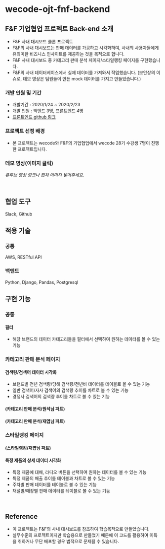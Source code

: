 # wecode-ojt-fnf-backend

## F&F 기업협업 프로젝트 Back-end 소개

- F&F 사내 대시보드 클론 프로젝트
- F&F의 사내 대시보드는 판매 데이터를 가공하고 시각화하여, 사내의 사용자들에게 유의미한 비즈니스 인사이트를 제공하는 것을 목적으로 합니다.
- F&F 사내 대시보드 중 카테고리 판매 분석 페이지/스타일랭킹 페이지를 구현했습니다.
- F&F의 사내 데이터베이스에서 실제 데이터를 가져와서 작업했습니다. (보안상의 이슈로, 데모 영상은 팀원들이 만든 mock 데이터를 가지고 만들었습니다.)

### 개발 인원 및 기간

- 개발기간 : 2020/1/24 ~ 2020/2/23
- 개발 인원 : 백엔드 3명, 프론트엔드 4명
- [프론트엔드 github 링크](https://github.com/KimJeongHyun/wecode-ojt-fnf-frontend)

### 프로젝트 선정 배경

- 본 프로젝트는 wecode와 F&F의 기업협업에서 wecode 28기 수강생 7명이 진행한 프로젝트입니다.

### 데모 영상(이미지 클릭)

*유투브 영상 링크나 캡쳐 이미지 넣어주세요.*

<br>

## 협업 도구
Slack, Github

## 적용 기술

### 공통
AWS, RESTful API

### 백엔드
Python, Django, Pandas, Postgresql


## 구현 기능

### 공통

#### 필터
- 해당 브랜드의 데이터 카테고리들을 필터에서 선택하여 원하는 데이터를 볼 수 있는 기능

### 카테고리 판매 분석 페이지

#### 검색량/검색어 데이터 시각화
- 브랜드별 전년 검색량/당해 검색량/전년비 데이터를 테이블로 볼 수 있는 기능
- 일반 검색어/자사 검색어의 검색량 추이를 차트로 볼 수 있는 기능
- 경쟁사 검색어의 검색량 추이를 차트로 볼 수 있는 기능

#### (카테고리 판매 분석/원석님 파트)

#### (카테고리 판매 분석/재엽님 파트)

### 스타일랭킹 페이지

#### (스타일랭킹/재엽님 파트)

#### 특정 제품의 상세 데이터 시각화
- 특정 제품에 대해, 라디오 버튼을 선택하여 원하는 데이터를 볼 수 있는 기능
- 특정 제품의 매출 추이를 테이블과 차트로 볼 수 있는 기능
- 주차별 판매 데이터를 테이블로 볼 수 있는 기능
- 채널별/매장별 판매 데이터를 테이블로 볼 수 있는 기능

<br>

## Reference

- 이 프로젝트는 F&F의 사내 대시보드를 참조하여 학습목적으로 만들었습니다.
- 실무수준의 프로젝트이지만 학습용으로 만들었기 때문에 이 코드를 활용하여 이득을 취하거나 무단 배포할 경우 법적으로 문제될 수 있습니다.

